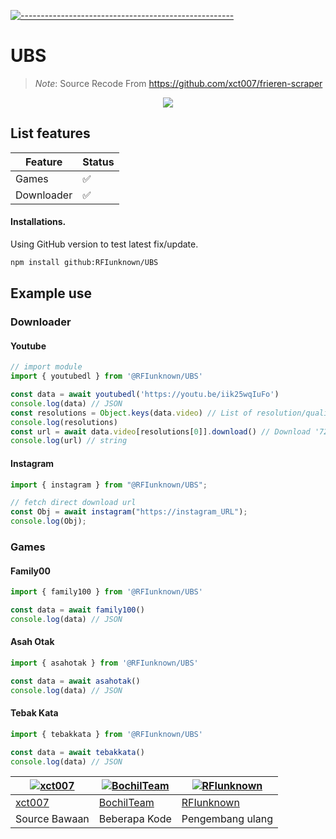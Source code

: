 [![-----------------------------------------------------](https://raw.githubusercontent.com/andreasbm/readme/master/assets/lines/colored.png)](#table-of-contents)
# UBS

 > *Note*: Source Recode From https://github.com/xct007/frieren-scraper
 
 <p align="center">
<img width="" src="https://img.shields.io/github/repo-size/RFIunknown/UBS?color=green&label=Repo%20Size&style=for-the-badge&logo=appveyor">

</p>

## List features

| Feature  | Status |
| ------------- | ------------- |
| Games | ✅ |
| Downloader | ✅ |

#### Installations.

Using GitHub version to test latest fix/update.

```bash
npm install github:RFIunknown/UBS
```
## Example use

### Downloader
#### Youtube

```js
// import module
import { youtubedl } from '@RFIunknown/UBS'

const data = await youtubedl('https://youtu.be/iik25wqIuFo')
console.log(data) // JSON
const resolutions = Object.keys(data.video) // List of resolution/quality
console.log(resolutions) 
const url = await data.video[resolutions[0]].download() // Download '720p' video
console.log(url) // string
```
#### Instagram

```js
import { instagram } from "@RFIunknown/UBS";

// fetch direct download url
const Obj = await instagram("https://instagram_URL");
console.log(Obj);
```

### Games
#### Family00
```js
import { family100 } from '@RFIunknown/UBS'

const data = await family100()
console.log(data) // JSON
```
#### Asah Otak
```js
import { asahotak } from '@RFIunknown/UBS'

const data = await asahotak()
console.log(data) // JSON
```
#### Tebak Kata
```js
import { tebakkata } from '@RFIunknown/UBS'

const data = await tebakkata()
console.log(data) // JSON
```

 [![xct007](https://github.com/xct007.png?size=100)](https://github.com/xct007) | [![BochilTeam](https://github.com/BochilTeam.png?size=150)](https://github.com/BochilTeam) | [![RFIunknown](https://github.com/RFIunknown.png?size=100)](https://github.com/RFIunknown)
----|----|----
[xct007](https://github.com/xct007) | [BochilTeam](https://github.com/BochilTeam) | [RFIunknown](https://github.com/RFIunknown)
 Source Bawaan | Beberapa Kode | Pengembang ulang
